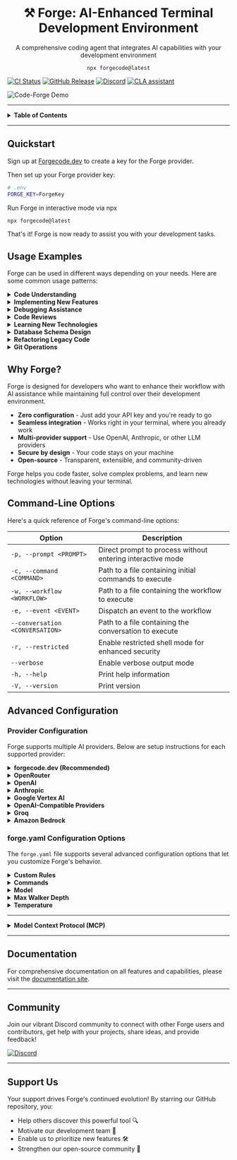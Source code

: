 <h1 align="center">⚒️ Forge: AI-Enhanced Terminal Development Environment</h1>
<p align="center">A comprehensive coding agent that integrates AI capabilities with your development environment</p>

<p align="center"><code>npx forgecode@latest</code></p>

[![CI Status](https://img.shields.io/github/actions/workflow/status/antinomyhq/forge/ci.yml?style=for-the-badge)](https://github.com/antinomyhq/forge/actions)
[![GitHub Release](https://img.shields.io/github/v/release/antinomyhq/forge?style=for-the-badge)](https://github.com/antinomyhq/forge/releases)
[![Discord](https://img.shields.io/discord/1044859667798568962?style=for-the-badge&cacheSeconds=120&logo=discord)](https://discord.gg/kRZBPpkgwq)
[![CLA assistant](https://cla-assistant.io/readme/badge/antinomyhq/forge?style=for-the-badge)](https://cla-assistant.io/antinomyhq/forge)

![Code-Forge Demo](https://assets.antinomy.ai/images/forge_demo_2x.gif)

---

<details>
<summary><strong>Table&nbsp;of&nbsp;Contents</strong></summary>

- [Quickstart](#quickstart)
- [Usage Examples](#usage-examples)
- [Why Forge?](#why-forge)
- [Command-Line Options](#command-line-options)
- [Advanced Configuration](#advanced-configuration)
  - [Provider Configuration](#provider-configuration)
  - [forge.yaml Configuration Options](#forgeyaml-configuration-options)
  - [MCP Configuration](#mcp-configuration)
  - [Example Use Cases](#example-use-cases)
  - [Usage in Multi-Agent Workflows](#usage-in-multi-agent-workflows)
- [Documentation](#documentation)
- [Community](#community)
- [Support Us](#support-us)

</details>

---

## Quickstart

Sign up at [Forgecode.dev](https://app.forgecode.dev/app/) to create a key for the Forge provider.

Then set up your Forge provider key:

```bash
# .env
FORGE_KEY=ForgeKey
```

Run Forge in interactive mode via npx

```bash
npx forgecode@latest
```

That's it! Forge is now ready to assist you with your development tasks.

## Usage Examples

Forge can be used in different ways depending on your needs. Here are some common usage patterns:

<details>
<summary><strong>Code Understanding</strong></summary>

```
> Can you explain how the authentication system works in this codebase?
```

Forge will analyze your project's structure, identify authentication-related files, and provide a detailed explanation of the authentication flow, including the relationships between different components.

</details>

<details>
<summary><strong>Implementing New Features</strong></summary>

```
> I need to add a dark mode toggle to our React application. How should I approach this?
```

Forge will suggest the best approach based on your current codebase, explain the steps needed, and even scaffold the necessary components and styles for you.

</details>

<details>
<summary><strong>Debugging Assistance</strong></summary>

```
> I'm getting this error: "TypeError: Cannot read property 'map' of undefined". What might be causing it?
```

Forge will analyze the error, suggest potential causes based on your code, and propose different solutions to fix the issue.

</details>

<details>
<summary><strong>Code Reviews</strong></summary>

```
> Please review the code in src/components/UserProfile.js and suggest improvements
```

Forge will analyze the code, identify potential issues, and suggest improvements for readability, performance, security, and maintainability.

</details>

<details>
<summary><strong>Learning New Technologies</strong></summary>

```
> I want to integrate GraphQL into this Express application. Can you explain how to get started?
```

Forge will provide a tailored tutorial on integrating GraphQL with Express, using your specific project structure as context.

</details>

<details>
<summary><strong>Database Schema Design</strong></summary>

```
> I need to design a database schema for a blog with users, posts, comments, and categories
```

Forge will suggest an appropriate schema design, including tables/collections, relationships, indexes, and constraints based on your project's existing database technology.

</details>

<details>
<summary><strong>Refactoring Legacy Code</strong></summary>

```
> Help me refactor this class-based component to use React Hooks
```

Forge can help modernize your codebase by walking you through refactoring steps and implementing them with your approval.

</details>

<details>
<summary><strong>Git Operations</strong></summary>

```
> I need to merge branch 'feature/user-profile' into main but there are conflicts
```

Forge can guide you through resolving git conflicts, explaining the differences and suggesting the best way to reconcile them.

</details>

## Why Forge?

Forge is designed for developers who want to enhance their workflow with AI assistance while maintaining full control over their development environment.

- **Zero configuration** - Just add your API key and you're ready to go
- **Seamless integration** - Works right in your terminal, where you already work
- **Multi-provider support** - Use OpenAI, Anthropic, or other LLM providers
- **Secure by design** - Your code stays on your machine
- **Open-source** - Transparent, extensible, and community-driven

Forge helps you code faster, solve complex problems, and learn new technologies without leaving your terminal.

## Command-Line Options

Here's a quick reference of Forge's command-line options:

| Option                          | Description                                                |
| ------------------------------- | ---------------------------------------------------------- |
| `-p, --prompt <PROMPT>`         | Direct prompt to process without entering interactive mode |
| `-c, --command <COMMAND>`       | Path to a file containing initial commands to execute      |
| `-w, --workflow <WORKFLOW>`     | Path to a file containing the workflow to execute          |
| `-e, --event <EVENT>`           | Dispatch an event to the workflow                          |
| `--conversation <CONVERSATION>` | Path to a file containing the conversation to execute      |
| `-r, --restricted`              | Enable restricted shell mode for enhanced security         |
| `--verbose`                     | Enable verbose output mode                                 |
| `-h, --help`                    | Print help information                                     |
| `-V, --version`                 | Print version                                              |

## Advanced Configuration

### Provider Configuration

Forge supports multiple AI providers. Below are setup instructions for each supported provider:

<details>
<summary><strong>forgecode.dev (Recommended)</strong></summary>

```bash
# .env
FORGE_KEY=ForgeKey
```

To use Forgecode's provider with Forge:

1. Visit [https://app.forgecode.dev/](https://app.forgecode.dev/)
2. Login with your existing credentials or create a new account
3. Once logged in, your account will automatically enable the Forge Provider

_No changes in `forge.yaml` required_

</details>

<details>
<summary><strong>OpenRouter</strong></summary>

```bash
# .env
OPENROUTER_API_KEY=<your_openrouter_api_key>
```

_No changes in `forge.yaml` required_

</details>

<details>
<summary><strong>OpenAI</strong></summary>

```bash
# .env
OPENAI_API_KEY=<your_openai_api_key>
```

```yaml
# forge.yaml
model: o3-mini-high
```

</details>

<details>
<summary><strong>Anthropic</strong></summary>

```bash
# .env
ANTHROPIC_API_KEY=<your_anthropic_api_key>
```

```yaml
# forge.yaml
model: claude-3.7-sonnet
```

</details>

<details>
<summary><strong>Google Vertex AI</strong></summary>

```bash
# .env
PROJECT_ID=<your_project_id>
LOCATION=<your_location>
OPENAI_API_KEY=<vertex_ai_key>
OPENAI_URL=https://${LOCATION}-aiplatform.googleapis.com/v1beta1/projects/${PROJECT_ID}/locations/${LOCATION}/endpoints/openapi
```

```yaml
# forge.yaml
model: publishers/anthropic/models/claude-3-7-sonnet
```

</details>

<details>
<summary><strong>OpenAI-Compatible Providers</strong></summary>

```bash
# .env
OPENAI_API_KEY=<your_provider_api_key>
OPENAI_URL=<your_provider_url>
```

```yaml
# forge.yaml
model: <provider-specific-model>
```

</details>

<details>
<summary><strong>Groq</strong></summary>

```bash
# .env
OPENAI_API_KEY=<your_groq_api_key>
OPENAI_URL=https://api.groq.com/openai/v1
```

```yaml
# forge.yaml
model: deepseek-r1-distill-llama-70b
```

</details>

<details>
<summary><strong>Amazon Bedrock</strong></summary>

To use Amazon Bedrock models with Forge, you'll need to first set up the [Bedrock Access Gateway](https://github.com/aws-samples/bedrock-access-gateway):

1. **Set up Bedrock Access Gateway**:

   - Follow the deployment steps in the [Bedrock Access Gateway repo](https://github.com/aws-samples/bedrock-access-gateway)
   - Create your own API key in Secrets Manager
   - Deploy the CloudFormation stack
   - Note your API Base URL from the CloudFormation outputs

2. **Create these files in your project directory**:

   ```bash
   # .env
   OPENAI_API_KEY=<your_bedrock_gateway_api_key>
   OPENAI_URL=<your_bedrock_gateway_base_url>
   ```

   ```yaml
   # forge.yaml
   model: anthropic.claude-3-opus
   ```

   </details>

### forge.yaml Configuration Options

The `forge.yaml` file supports several advanced configuration options that let you customize Forge's behavior.

<details>
<summary><strong>Custom Rules</strong></summary>

Add your own guidelines that all agents should follow when generating responses.

```yaml
# forge.yaml
custom_rules: |
  1. Always add comprehensive error handling to any code you write.
  2. Include unit tests for all new functions.
  3. Follow our team's naming convention: camelCase for variables, PascalCase for classes.
```

</details>

<details>
<summary><strong>Commands</strong></summary>

Define custom commands as shortcuts for repetitive prompts:

```yaml
# forge.yaml
commands:
  - name: "refactor"
    description: "Refactor selected code"
    prompt: "Please refactor this code to improve readability and performance"
```

</details>

<details>
<summary><strong>Model</strong></summary>

Specify the default AI model to use for all agents in the workflow.

```yaml
# forge.yaml
model: "claude-3.7-sonnet"
```

</details>

<details>
<summary><strong>Max Walker Depth</strong></summary>

Control how deeply Forge traverses your project directory structure when gathering context.

```yaml
# forge.yaml
max_walker_depth: 3 # Limit directory traversal to 3 levels deep
```

</details>

<details>
<summary><strong>Temperature</strong></summary>

Adjust the creativity and randomness in AI responses. Lower values (0.0-0.3) produce more focused, deterministic outputs, while higher values (0.7-2.0) generate more diverse and creative results.

```yaml
# forge.yaml
temperature: 0.7 # Balanced creativity and focus
```

</details>

---

<details>
<summary><strong>Model Context Protocol (MCP)</strong></summary>

The MCP feature allows AI agents to communicate with external tools and services. This implementation follows Anthropic's [Model Context Protocol](https://docs.anthropic.com/en/docs/claude-code/tutorials#set-up-model-context-protocol-mcp) design.

### MCP Configuration

Configure MCP servers using the CLI:

```bash
# List all MCP servers
forge mcp list

# Add a new server
forge mcp add

# Add a server using JSON format
forge mcp add-json

# Get server details
forge mcp get

# Remove a server
forge mcp remove
```

Or manually create a `.mcp.json` file with the following structure:

```json
{
  "mcpServers": {
    "server_name": {
      "command": "command_to_execute",
      "args": ["arg1", "arg2"],
      "env": { "ENV_VAR": "value" }
    },
    "another_server": {
      "url": "http://localhost:3000/events"
    }
  }
}
```

MCP configurations are read from two locations (in order of precedence):

1. Local configuration (project-specific)
2. User configuration (user-specific)

### Example Use Cases

MCP can be used for various integrations:

- Web browser automation
- External API interactions
- Tool integration
- Custom service connections

### Usage in Multi-Agent Workflows

MCP tools can be used as part of multi-agent workflows, allowing specialized agents to interact with external systems as part of a collaborative problem-solving approach.

</details>

---

## Documentation

For comprehensive documentation on all features and capabilities, please visit the [documentation site](https://github.com/antinomyhq/forge/tree/main/docs).

---

## Community

Join our vibrant Discord community to connect with other Forge users and contributors, get help with your projects, share ideas, and provide feedback!

[![Discord](https://img.shields.io/discord/1044859667798568962?style=for-the-badge&cacheSeconds=120&logo=discord)](https://discord.gg/kRZBPpkgwq)

---

## Support Us

Your support drives Forge's continued evolution! By starring our GitHub repository, you:

- Help others discover this powerful tool 🔍
- Motivate our development team 💪
- Enable us to prioritize new features 🛠️
- Strengthen our open-source community 🌱
